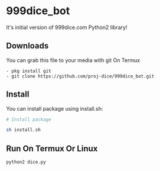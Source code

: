 # 999dice_bot
It's initial version of 999dice.com Python2 library!

## Downloads
You can grab this file to your media with git
On Termux 
```
- pkg install git
- git clone https://github.com/proj-dice/999dice_bot.git

```

## Install

You can install package using install.sh:

```bash
# Install package

sh install.sh

```

## Run On Termux Or Linux

```bash
python2 dice.py
```

